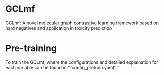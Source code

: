 # GCLmf
GCLmf: A novel molecular graph contrastive learning framework based on hard negatives and application in toxicity prediction


# Pre-training
To train the GCLmf, where the configurations and detailed explaination for each variable can be found in '''config_pretrain.yaml'''
  






